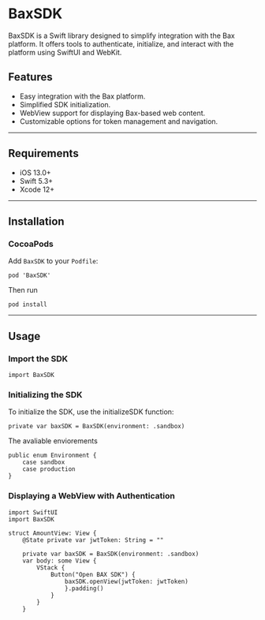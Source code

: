 # BaxSDK

BaxSDK is a Swift library designed to simplify integration with the Bax platform. It offers tools to authenticate, initialize, and interact with the platform using SwiftUI and WebKit.

## Features

- Easy integration with the Bax platform.
- Simplified SDK initialization.
- WebView support for displaying Bax-based web content.
- Customizable options for token management and navigation.
---
## Requirements
- iOS 13.0+
- Swift 5.3+
- Xcode 12+
---
## Installation
### CocoaPods
Add `BaxSDK` to your `Podfile`:
```
pod 'BaxSDK'
```
Then run
```
pod install
```
--- 
## Usage
### Import the SDK
```
import BaxSDK
```
### Initializing the SDK
To initialize the SDK, use the initializeSDK function:
```
private var baxSDK = BaxSDK(environment: .sandbox)
```
The avaliable enviorements
```
public enum Environment {
    case sandbox
    case production
}
```
### Displaying a WebView with Authentication
```
import SwiftUI
import BaxSDK

struct AmountView: View {
    @State private var jwtToken: String = ""
    
    private var baxSDK = BaxSDK(environment: .sandbox)
    var body: some View {
        VStack {
            Button("Open BAX SDK") {
                baxSDK.openView(jwtToken: jwtToken)
                }.padding()
            }
        }
    }

```
